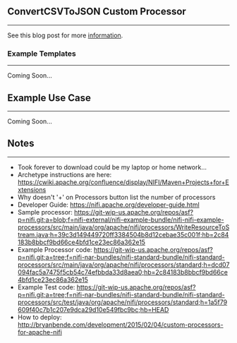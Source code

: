 ## ConvertCSVToJSON Custom Processor ##
***

See this blog post for more [information](http://datadidit.com/blog/?p=1343&preview=true).

### Example Templates ###
****

Coming Soon...

## Example Use Case ##
***

Coming Soon...

## Notes ##
***

* Took forever to download could be my laptop or home network...
* Archetype instructions are here: https://cwiki.apache.org/confluence/display/NIFI/Maven+Projects+for+Extensions
* Why doesn't '+' on Processors button list the number of processors
* Developer Guide: https://nifi.apache.org/developer-guide.html
* Sample processor: https://git-wip-us.apache.org/repos/asf?p=nifi.git;a=blob;f=nifi-external/nifi-example-bundle/nifi-nifi-example-processors/src/main/java/org/apache/nifi/processors/WriteResourceToStream.java;h=39c3d149449720ff3384504b8d12cebae35c001f;hb=2c84183b8bbcf9bd66ce4bfd1ce23ec86a362e15
* Example Processor code: https://git-wip-us.apache.org/repos/asf?p=nifi.git;a=tree;f=nifi-nar-bundles/nifi-standard-bundle/nifi-standard-processors/src/main/java/org/apache/nifi/processors/standard;h=dcd07094fac5a7475f5cb54c74efbbda33d8aea0;hb=2c84183b8bbcf9bd66ce4bfd1ce23ec86a362e15
* Example Test code: https://git-wip-us.apache.org/repos/asf?p=nifi.git;a=tree;f=nifi-nar-bundles/nifi-standard-bundle/nifi-standard-processors/src/test/java/org/apache/nifi/processors/standard;h=1a5f79609f40c7b1c207e9dca29d10e549fbc9bc;hb=HEAD
* How to deploy: http://bryanbende.com/development/2015/02/04/custom-processors-for-apache-nifi
